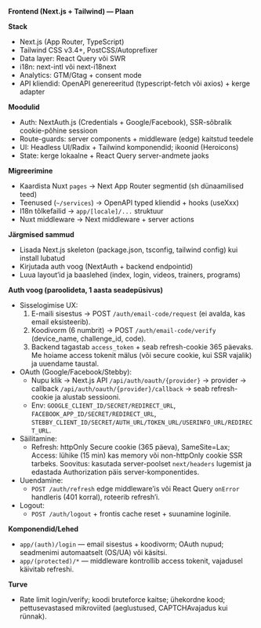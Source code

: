 **Frontend (Next.js + Tailwind) — Plaan**

**Stack**
- Next.js (App Router, TypeScript)
- Tailwind CSS v3.4+, PostCSS/Autoprefixer
- Data layer: React Query või SWR
- i18n: next-intl või next-i18next
- Analytics: GTM/Gtag + consent mode
- API kliendid: OpenAPI genereeritud (typescript-fetch või axios) + kerge adapter

**Moodulid**
- Auth: NextAuth.js (Credentials + Google/Facebook), SSR-sõbralik cookie-põhine sessioon
- Route-guards: server components + middleware (edge) kaitstud teedele
- UI: Headless UI/Radix + Tailwind komponendid; ikoonid (Heroicons)
- State: kerge lokaalne + React Query server-andmete jaoks

**Migreerimine**
- Kaardista Nuxt `pages` → Next App Router segmentid (sh dünaamilised teed)
- Teenused (`~/services`) → OpenAPI typed kliendid + hooks (useXxx)
- I18n tõlkefailid → `app/[locale]/...` struktuur
- Nuxt middleware → Next middleware + server actions

**Järgmised sammud**
- Lisada Next.js skeleton (package.json, tsconfig, tailwind config) kui install lubatud
- Kirjutada auth voog (NextAuth + backend endpointid)
- Luua layout’id ja baaslehed (index, login, videos, trainers, programs)

**Auth voog (paroolideta, 1 aasta seadepüsivus)**
- Sisselogimise UX:
  1) E-maili sisestus → POST `/auth/email-code/request` (ei avalda, kas email eksisteerib).
  2) Koodivorm (6 numbrit) → POST `/auth/email-code/verify` (device_name, challenge_id, code).
  3) Backend tagastab `access_token` + seab refresh-cookie 365 päevaks. Me hoiame access tokenit mälus (või secure cookie, kui SSR vajalik) ja uuendame taustal.
- OAuth (Google/Facebook/Stebby):
  - Nupu klik → Next.js API `/api/auth/oauth/{provider}` → provider → callback `/api/auth/oauth/{provider}/callback` → seab refresh-cookie ja alustab sessiooni.
  - Env: `GOOGLE_CLIENT_ID/SECRET/REDIRECT_URL`, `FACEBOOK_APP_ID/SECRET/REDIRECT_URL`, `STEBBY_CLIENT_ID/SECRET/AUTH_URL/TOKEN_URL/USERINFO_URL/REDIRECT_URL`.
- Säilitamine:
  - Refresh: httpOnly Secure cookie (365 päeva), SameSite=Lax; Access: lühike (15 min) kas memory või non-httpOnly cookie SSR tarbeks. Soovitus: kasutada server-poolset `next/headers` lugemist ja edastada Authorization päis server-komponentides.
- Uuendamine:
  - `POST /auth/refresh` edge middleware’is või React Query `onError` handleris (401 korral), roteerib refresh’i.
- Logout:
  - `POST /auth/logout` + frontis cache reset + suunamine loginile.

**Komponendid/Lehed**
- `app/(auth)/login` — email sisestus + koodivorm; OAuth nupud; seadmenimi automaatselt (OS/UA) või käsitsi.
- `app/(protected)/*` — middleware kontrollib access tokenit, vajadusel käivitab refreshi.

**Turve**
- Rate limit login/verify; koodi bruteforce kaitse; ühekordne kood; pettusevastased mikroviited (aeglustused, CAPTCHAvajadus kui rünnak).
